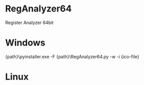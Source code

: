 # RegAnalyzer64
Register Analyzer 64bit


# Windows
{path}\pyinstaller.exe -F {path}\RegAnalyzer64.py -w -i {ico-file}

# Linux

